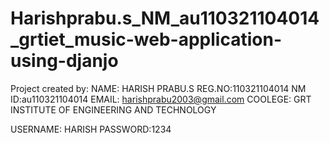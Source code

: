 # Harishprabu.s_NM_au110321104014_grtiet_music-web-application-using-djanjo
Project created by:
NAME: HARISH PRABU.S
REG.NO:110321104014
NM ID:au110321104014
EMAIL: harishprabu2003@gmail.com
COOLEGE: GRT INSTITUTE OF ENGINEERING AND TECHNOLOGY

USERNAME: HARISH
PASSWORD:1234
